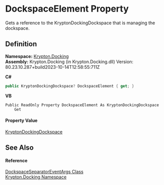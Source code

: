 # DockspaceElement Property


Gets a reference to the KryptonDockingDockspace that is managing the dockspace.



## Definition
**Namespace:** <a href="98399376-cf41-9454-4b4d-4fab2ca20bc7.md">Krypton.Docking</a>  
**Assembly:** Krypton.Docking (in Krypton.Docking.dll) Version: 80.23.10.287+build2023-10-14T12:58:55:711Z

**C#**
``` C#
public KryptonDockingDockspace? DockspaceElement { get; }
```
**VB**
``` VB
Public ReadOnly Property DockspaceElement As KryptonDockingDockspace
	Get
```



#### Property Value
<a href="a16209d6-1fd7-84cf-e1f0-e08aca0d626c.md">KryptonDockingDockspace</a>

## See Also


#### Reference
<a href="e68d2033-4df3-63f2-dc72-4293f9a797da.md">DockspaceSeparatorEventArgs Class</a>  
<a href="98399376-cf41-9454-4b4d-4fab2ca20bc7.md">Krypton.Docking Namespace</a>  
